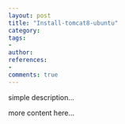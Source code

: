 ```yaml
---
layout: post
title: "Install-tomcat8-ubuntu"
category: 
tags: 
- 
author: 
references:
- 
comments: true
---
```



simple description...
<!--more-->

more content here...